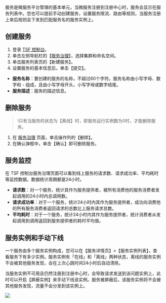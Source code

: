 服务是微服务平台管理的基本单元，当微服务注册到注册中心时，服务会显示在服务列表中。您也可以提前手动创建服务，设置服务限流、路由等规则，当服务注册上来后规则会下发到匹配服务名的服务实例上。

## 创建服务

1. 登录 [TSF 控制台](https://console.cloud.tencent.com/tsf/index)。
2. 单击左侧导航栏的【[服务治理](https://console.cloud.tencent.com/tsf/service)】，选择集群和命名空间。
3. 单击服务列表页的【新建服务】。
4. 设置服务的基本信息后，单击【提交】。 
 - **服务名称**：要创建的服务的名称，不超过60个字符。服务名称由小写字母、数字和 - 组成，且由小写字母开头，小写字母或数字结尾。  
 - **服务描述**：服务的描述信息。


## 删除服务
>!只有当服务的状态为【离线】时，即服务运行实例数为0时，才能删除服务。

1. 在 [服务治理](https://console.cloud.tencent.com/tsf/service) 页面，单击操作列的【删除】。
2. 在确认弹框中，单击【确认】即可删除服务。


## 服务监控

在 TSF 控制台服务治理页面可以看到线上服务的请求数、请求成功率、平均耗时等监控数据。数据统计周期都是24小时。
- **请求数**：对一个服务，统计其作为服务提供者，被所有消费他的服务消费者发起调用的24小时内总调用数。
- **请求成功率**：对于一个服务，统计24小时内其作为服务提供者，成功向消费他的所有服务消费者返回请求的总数比上服务请求总数。
- **平均耗时**：对于一个服务，统计24小时内其作为服务提供者，统计消费者从发起调用到调用返回到服务提供者的耗时平均值。

## 服务实例和手动下线

一个服务由多个服务实例构成，您可以在【服务详情页】>【服务实例列表】，查看服务下有多少实例。服务实例有「在线」和「离线」两种状态，离线的服务实例不会被其他服务发现，会在上次心跳时间24小时后自动清除。

当服务实例不可用且仍然注册到注册中心时，会导致请求发送到该问题实例上，此时可以开启【屏蔽实例】来手动下线该实例。服务被屏蔽后，该服务实例将不会被其他服务发现，流量不会分发到该实例上。

![](https://main.qcloudimg.com/raw/d78cfab800413af968daa760f21e9871.png)
